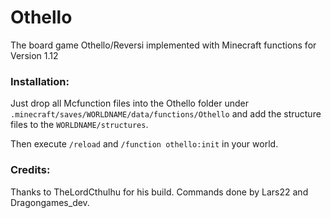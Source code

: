 # Othello
The board game Othello/Reversi implemented with Minecraft functions for Version 1.12
### Installation:
Just drop all Mcfunction files into the Othello folder under `.minecraft/saves/WORLDNAME/data/functions/Othello`
and add the structure files to the `WORLDNAME/structures`.

Then execute `/reload` and `/function othello:init` in your world.

### Credits:
Thanks to TheLordCthulhu for his build.
Commands done by Lars22 and Dragongames_dev.
